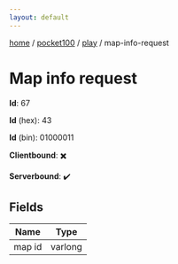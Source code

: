 ```yaml
---
layout: default
---
```


[home](/)  /  [pocket100](/protocol/pocket100)  /  [play](/protocol/pocket100/play)  /  map-info-request

# Map info request

**Id**: 67

**Id** (hex): 43

**Id** (bin): 01000011

**Clientbound**: ✖️

**Serverbound**: ✔️

## Fields

Name | Type
---|---
map id | varlong
